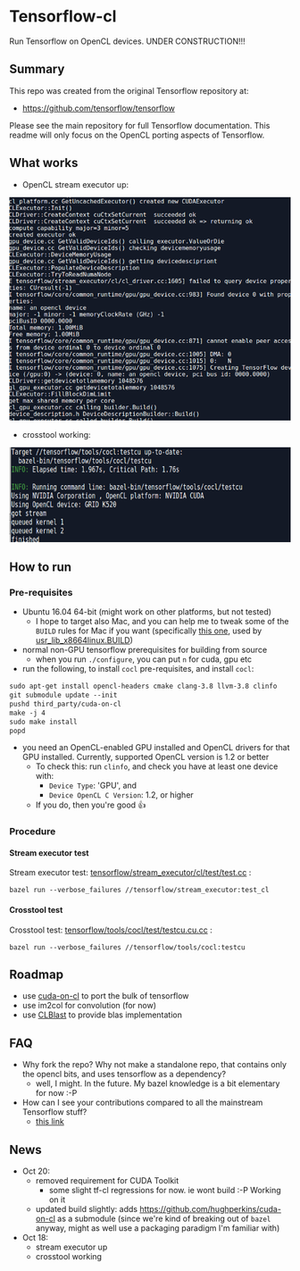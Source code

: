 # Tensorflow-cl

Run Tensorflow on OpenCL devices.  UNDER CONSTRUCTION!!!

## Summary

This repo was created from the original Tensorflow repository at:

- https://github.com/tensorflow/tensorflow

Please see the main repository for full Tensorflow documentation.  This readme will only focus on the OpenCL porting aspects of Tensorflow.

## What works

- OpenCL stream executor up:

<img src="doc/img/contextcreated.png?raw=true" width="600" height="400" />

- crosstool working:

<img src="doc/img/testcu.png?raw=true" width="600" height="170" />

## How to run

### Pre-requisites

- Ubuntu 16.04 64-bit (might work on other platforms, but not tested)
  - I hope to target also Mac, and you can help me to tweak some of the `BUILD` rules for Mac if you want (specifically [this one](https://github.com/hughperkins/tensorflow-cl/blob/tensorflow-cl/tensorflow/workspace.bzl#L21-L25), used by [usr_lib_x8664linux.BUILD](https://github.com/hughperkins/tensorflow-cl/blob/tensorflow-cl/usr_lib_x8664linux.BUILD))
- normal non-GPU tensorflow prerequisites for building from source
  - when you run `./configure`, you can put `n` for cuda, gpu etc
- run the following, to install `cocl` pre-requisites, and install `cocl`:
```
sudo apt-get install opencl-headers cmake clang-3.8 llvm-3.8 clinfo
git submodule update --init
pushd third_party/cuda-on-cl
make -j 4
sudo make install
popd
```
- you need an OpenCL-enabled GPU installed and OpenCL drivers for that GPU installed.  Currently, supported OpenCL version is 1.2 or better
  - To check this: run `clinfo`, and check you have at least one device with:
    - `Device Type`: 'GPU', and
    - `Device OpenCL C Version`: 1.2, or higher
  - If you do, then you're good :+1:

### Procedure

#### Stream executor test

Stream executor test: [tensorflow/stream_executor/cl/test/test.cc](https://github.com/hughperkins/tensorflow-cl/blob/tensorflow-cl/tensorflow/stream_executor/cl/test/test.cc) :
```
bazel run --verbose_failures //tensorflow/stream_executor:test_cl
```

#### Crosstool test

Crosstool test: [tensorflow/tools/cocl/test/testcu.cu.cc](https://github.com/hughperkins/tensorflow-cl/blob/tensorflow-cl/tensorflow/tools/cocl/test/testcu.cu.cc) :
```
bazel run --verbose_failures //tensorflow/tools/cocl:testcu
```

## Roadmap

- use [cuda-on-cl](https://github.com/hughperkins/cuda-on-cl) to port the bulk of tensorflow
- use im2col for convolution (for now)
- use [CLBlast](https://github.com/CNugteren/CLBlast) to provide blas implementation

## FAQ

- Why fork the repo?  Why not make a standalone repo, that contains only the opencl bits, and uses tensorflow as a dependency?
  - well, I might.  In the future.  My bazel knowledge is a bit elementary for now :-P
- How can I see your contributions compared to all the mainstream Tensorflow stuff?
  - [this link](https://github.com/hughperkins/tensorflow-cl/compare/master...tensorflow-cl#files_bucket)

## News

- Oct 20:
  - removed requirement for CUDA Toolkit
    - some slight tf-cl regressions for now. ie wont build :-P  Working on it
  - updated build slightly: adds https://github.com/hughperkins/cuda-on-cl as a submodule (since we're kind of breaking out of `bazel` anyway, might
  as well use a packaging paradigm I'm familiar with)
- Oct 18:
  - stream executor up
  - crosstool working
